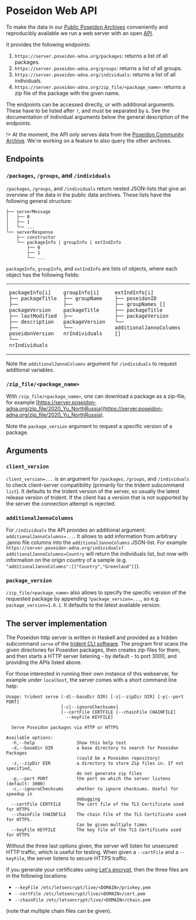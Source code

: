 # Poseidon Web API

To make the data in our [Public Poseidon Archives](repo_overview) conveniently and reproducibly available we run a web server with an open [API](https://en.wikipedia.org/wiki/Web_API).

It provides the following endpoints:

1. `https://server.poseidon-adna.org/packages`: returns a list of all packages.
2. `https://server.poseidon-adna.org/groups`: returns a list of all groups.
3. `https://server.poseidon-adna.org/individuals`: returns a list of all individuals.
4. `https://server.poseidon-adna.org/zip_file/<package_name>`: returns a zip file of the package with the given name.

The endpoints can be accessed directly, or with additional arguments. These have to be listed after `?`, and must be separated by `&`. See the documentation of individual arguments below the general description of the endpoints.

!> At the moment, the API only serves data from the [Poseidon Community Archive](archive_overview). We're working on a feature to also query the other archives.

## Endpoints

### `/packages`, `/groups`, and `/individuals`

`/packages`, `/groups`, and `/individuals` return nested JSON-lists that give an overview of the data in the public data archives. These lists have the following general structure:

```
├── serverMessage
│   ├── 0
│   ├── 1
│   └── ...
└── serverResponse
    ├── constructor
    └── packageInfo | groupInfo | extIndInfo
        ├── 0
        ├── 1
        └── ...
```

`packageInfo`, `groupInfo`, and `extIndInfo` are lists of objects, where each object has the following fields:

<table>
<tr>
<td style="vertical-align:top">

```
packageInfo[i]
├── packageTitle
├── packageVersion
├── lastModified
├── description
├── poseidonVersion
└── nrIndividuals
```
</td>
<td style="vertical-align:top">

```
groupInfo[i]
├── groupName
├── packageTitle
├── packageVersion
└── nrIndividuals
```
</td>
<td style="vertical-align:top">

```
extIndInfo[i]
├── poseidonID
├── groupNames []
├── packageTitle
├── packageVersion
└── additionalJannoColumns []
```
</td>
</tr>
</table>

Note the `additionalJannoColumns` argument for `/individuals` to request additional variables.

### `/zip_file/<package_name>`

With `/zip_file/<package_name>`, one can download a package as a zip-file, for example [https://server.poseidon-adna.org/zip_file/2020_Yu_NorthRussia](https://server.poseidon-adna.org/zip_file/2020_Yu_NorthRussia).

Note the `package_version` argument to request a specific version of a package.

## Arguments

### `client_version`

`client_version=...` is an argument for `/packages`, `/groups`, and `/individuals` to check client-server compatibility (primarily for the trident subcommand `list`). It defaults to the trident version of the server, so usually the latest release version of trident. If the client has a version that is not supported by the server the connection attempt is rejected.

### `additionalJannoColumns`

For `/individuals` the API provides an additional argument: `additionalJannoColumns=...`. It allows to add information from arbitrary .janno file columns into the `additionalJannoColumns` JSON-list. For example `https://server.poseidon-adna.org/individuals?additionalJannoColumns=Country` will return the individuals list, but now with information on the origin country of a sample (e.g. `"additionalJannoColumns":[["Country","Greenland"]]`).

### `package_version`

`/zip_file/<package_name>` also allows to specify the specific version of the requested package by appending `?package_version=...`, so e.g. `package_version=1.0.1`. It defaults to the latest available version.

## The server implementation

The Poseidon http server is written in Haskell and provided as a hidden subcommand `serve` of the [trident CLI software](trident). The program first scans the given directories for Poseidon packages, then creates zip-files for them, and then starts a HTTP server listening - by default - to port 3000, and providing the APIs listed above.

For those interested in running their own instance of this webserver, for example under `localhost`, the server comes with a short command line help:

```
Usage: trident serve (-d|--baseDir DIR) [-z|--zipDir DIR] [-p|--port PORT]
                     [-c|--ignoreChecksums]
                     [--certFile CERTFILE [--chainFile CHAINFILE]
                       --keyFile KEYFILE]

  Serve Poseidon packages via HTTP or HTTPS

Available options:
  -h,--help                Show this help text
  -d,--baseDir DIR         a base directory to search for Poseidon Packages
                           (could be a Poseidon repository)
  -z,--zipDir DIR          a directory to store Zip files in. If not specified,
                           do not generate zip files
  -p,--port PORT           the port on which the server listens (default: 3000)
  -c,--ignoreChecksums     whether to ignore checksums. Useful for speedup in
                           debugging
  --certFile CERTFILE      The cert file of the TLS Certificate used for HTTPS
  --chainFile CHAINFILE    The chain file of the TLS Certificate used for HTTPS.
                           Can be given multiple times
  --keyFile KEYFILE        The key file of the TLS Certificate used for HTTPS
```

Without the three last options given, the server will listen for unsecured HTTP traffic, which is useful for testing. When given a `--certFile` and a `--keyFile`, the server listens to secure HTTPS traffic. 

If you generate your certificates using [Let's encrypt](https://letsencrypt.org), then the three files are in the following locations:

* `--keyFile /etc/letsencrypt/live/<DOMAIN>/privkey.pem`
* `--certFile /etc/letsencrypt/live/<DOMAIN>/cert.pem`
* `--chainFile /etc/letsencrypt/live/<DOMAIN>/chain.pem`

(note that multiple chain files can be given).
